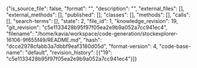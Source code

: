 {"is_source_file": false, "format": "", "description": "", "external_files": [], "external_methods": [], "published": [], "classes": [], "methods": [], "calls": [], "search-terms": [], "state": 2, "file_id": 1, "knowledge_revision": 19, "git_revision": "c5e1133428b95f97f05ea2e9b9a052a7cc941ec4", "filename": "/home/kavia/workspace/code-generation/stockexplorer-16106-9f655f49/README.md", "hash": "dcce2978cfabb3a7dbbf9eaf3180d05d", "format-version": 4, "code-base-name": "default", "revision_history": [{"19": "c5e1133428b95f97f05ea2e9b9a052a7cc941ec4"}]}